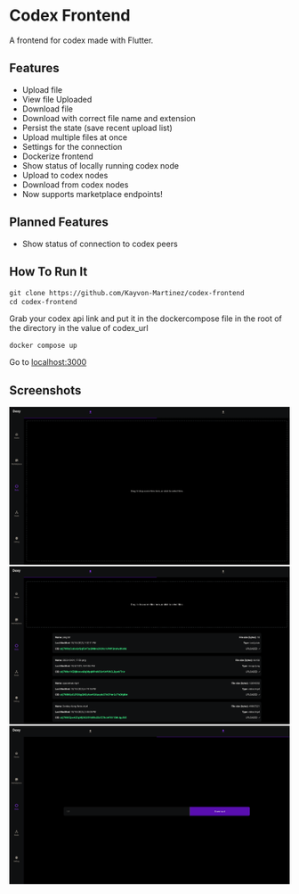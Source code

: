 # Codex Frontend

A frontend for codex made with Flutter.

## Features

- Upload file
- View file Uploaded
- Download file
- Download with correct file name and extension
- Persist the state (save recent upload list)
- Upload multiple files at once
- Settings for the connection
- Dockerize frontend
- Show status of locally running codex node
- Upload to codex nodes
- Download from codex nodes
- Now supports marketplace endpoints!

## Planned Features

- Show status of connection to codex peers

## How To Run It

```console
git clone https://github.com/Kayvon-Martinez/codex-frontend
cd codex-frontend
```

Grab your codex api link and put it in the dockercompose file in the root of the directory in the value of codex_url

```console
docker compose up
```

Go to [localhost:3000](http://localhost:3000)

## Screenshots

![Data page: Upload](https://github.com/Kayvon-Martinez/codex-frontend/blob/master/screenshots/upload-page.png)
![Data page: Upload (with uploads)](https://github.com/Kayvon-Martinez/codex-frontend/blob/master/screenshots/upload-page-uploads.png)
![Data page: Download](https://github.com/Kayvon-Martinez/codex-frontend/blob/master/screenshots/download-page.png)
